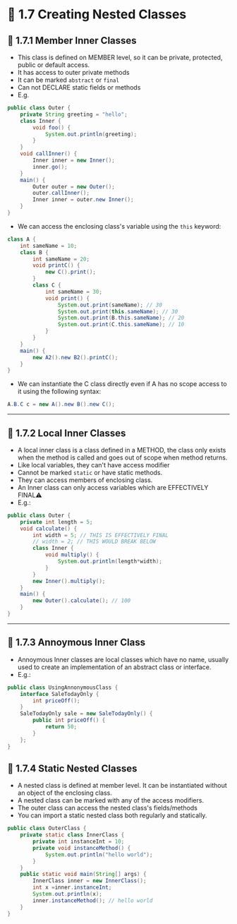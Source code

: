 <link href="../../styles.css" rel="stylesheet"></link>

# 🧠 1.7 Creating Nested Classes

## 🔴 1.7.1 Member Inner Classes
* This class is defined on MEMBER level, so it can be private, protected, public or default access.
* It has access to outer private methods
* It can be marked `abstract` or `final`
* Can not DECLARE static fields or methods
* E.g.
```java
public class Outer {
    private String greeting = "hello";
    class Inner {
        void foo() {
            System.out.println(greeting);
        }
    }
    void callInner() {
        Inner inner = new Inner();
        inner.go();
    }
    main() {
        Outer outer = new Outer();
        outer.callInner();
        Inner inner = outer.new Inner();
    }
}
```

* We can access the enclosing class's variable using the `this` keyword:

```java
class A {
    int sameName = 10;
    class B {
        int sameName = 20;
        void printC() {
            new C().print();
        }
        class C {
            int sameName = 30;
            void print() {
                System.out.print(sameName); // 30
                System.out.print(this.sameName); // 30
                System.out.print(B.this.sameName); // 20
                System.out.print(C.this.sameName); // 10
            }
        }
    }
    main() {
        new A2().new B2().printC(); 
    }
}
```

* We can instantiate the C class directly even if A has no scope access to it using the following syntax:

```java
A.B.C c = new A().new B().new C();
```

<hr>

## 🔴 1.7.2 Local Inner Classes

* A local inner class is a class defined in a METHOD, the class only exists when the method is called and goes out of scope when method returns.
* Like local variables, they can't have access modifier
* Cannot be marked `static` or have static methods.
* They can access members of enclosing class.
* An Inner class can only access variables which are EFFECTIVELY FINAL⚠️
* E.g.:
```java
public class Outer {
    private int length = 5;
    void calculate() {
        int width = 5; // THIS IS EFFECTIVELY FINAL
        // width = 2; // THIS WOULD BREAK BELOW
        class Inner {
            void multiply() {
                System.out.println(length*width);
            }
        }
        new Inner().multiply();
    }
    main() {
        new Outer().calculate(); // 100
    }
}
```

<hr>

## 🔴 1.7.3 Annoymous Inner Class
* Annoymous Inner classes are local classes which have no name, usually used to create an implementation of an abstract class or interface.
* E.g.:

```java
public class UsingAnnonymousClass {
	interface SaleTodayOnly {
		int priceOff();
	}
	SaleTodayOnly sale = new SaleTodayOnly() {
		public int priceOff() {
			return 50;
		}
	};
}
```

## 🔴 1.7.4 Static Nested Classes
* A nested class is defined at member level. It can be instantiated without an object of the enclosing class.
* A nested class can be marked with any of the access modifiers.
* The outer class can access the nested class's fields/methods
* You can import a static nested class both regularly and statically.
```java
public class OuterClass {
	private static class InnerClass {
		private int instanceInt = 10;
		private void instanceMethod() {
			System.out.println("hello world");
		}
	}
	public static void main(String[] args) {
		InnerClass inner = new InnerClass();
		int x =inner.instanceInt;
		System.out.println(x);
		inner.instanceMethod(); // hello world
	}
}
```
